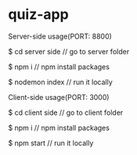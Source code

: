 # quiz-app



Server-side usage(PORT: 8800)

$ cd server side  // go to server folder


$ npm i       // npm install packages


$ nodemon index // run it locally




Client-side usage(PORT: 3000)

$ cd client side        // go to client folder


$  npm i    // npm install packages


$ npm start        // run it locally
